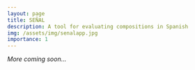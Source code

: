 ```yaml
---
layout: page
title: SEÑAL
description: A tool for evaluating compositions in Spanish
img: /assets/img/senalapp.jpg
importance: 1
---
```


_More coming soon..._
